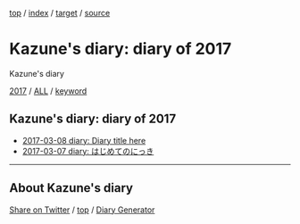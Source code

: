 [top](../index.html) / [index](index.html) / [target](https://kazune.github.io/diary/2017/index.html) / [source](https://github.com/kazune/diary/blob/master/2017/index.src.md) 

Kazune's diary: diary of 2017
=====================================================================================================
Kazune's diary

[2017](index.html)
/ [ALL](../idxall.html)
 / [keyword](../keyword/index.html)

## Kazune's diary: diary of 2017

* [2017-03-08 diary: Diary title here](ig170308.html)
* [2017-03-07 diary: はじめてのにっき](ig170307.html)


----------------------------------------------------------------------------------------------------

## About Kazune's diary

[Share on Twitter](https://twitter.com/intent/tweet?hashtags=igapyon%2Cdiary%2C%E3%81%84%E3%81%8C%E3%81%B4%E3%82%87%E3%82%93&text=Kazune%27s+diary%3A+diary+of+2017&url=https%3A%2F%2Fkazune.github.io%2Fdiary%2F2017%2Findex.html) / [top](../index.html) / [Diary Generator](https://github.com/igapyon/igapyonv3)

